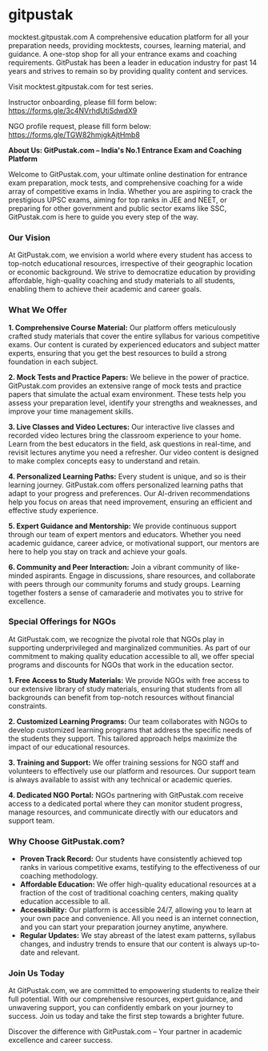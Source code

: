 # gitpustak
mocktest.gitpustak.com 
A comprehensive education platform for all your preparation needs, providing mocktests, courses, learning material, and guidance.  A one-stop shop for all your entrance exams and coaching requirements.  GitPustak has been a leader in education industry for past 14 years and strives to remain so by providing quality content and services.

Visit mocktest.gitpustak.com for test series. 

Instructor onboarding, please fill form below:
https://forms.gle/3c4NVrhdUtiSdwdX9

NGO profile request, please fill form below:
https://forms.gle/TGW82hmjgkAjtHmb8


**About Us: GitPustak.com – India's No.1 Entrance Exam and Coaching Platform**

Welcome to GitPustak.com, your ultimate online destination for entrance exam preparation, mock tests, and comprehensive coaching for a wide array of competitive exams in India. Whether you are aspiring to crack the prestigious UPSC exams, aiming for top ranks in JEE and NEET, or preparing for other government and public sector exams like SSC, GitPustak.com is here to guide you every step of the way.

### Our Vision

At GitPustak.com, we envision a world where every student has access to top-notch educational resources, irrespective of their geographic location or economic background. We strive to democratize education by providing affordable, high-quality coaching and study materials to all students, enabling them to achieve their academic and career goals.

### What We Offer

**1. Comprehensive Course Material:**
Our platform offers meticulously crafted study materials that cover the entire syllabus for various competitive exams. Our content is curated by experienced educators and subject matter experts, ensuring that you get the best resources to build a strong foundation in each subject.

**2. Mock Tests and Practice Papers:**
We believe in the power of practice. GitPustak.com provides an extensive range of mock tests and practice papers that simulate the actual exam environment. These tests help you assess your preparation level, identify your strengths and weaknesses, and improve your time management skills.

**3. Live Classes and Video Lectures:**
Our interactive live classes and recorded video lectures bring the classroom experience to your home. Learn from the best educators in the field, ask questions in real-time, and revisit lectures anytime you need a refresher. Our video content is designed to make complex concepts easy to understand and retain.

**4. Personalized Learning Paths:**
Every student is unique, and so is their learning journey. GitPustak.com offers personalized learning paths that adapt to your progress and preferences. Our AI-driven recommendations help you focus on areas that need improvement, ensuring an efficient and effective study experience.

**5. Expert Guidance and Mentorship:**
We provide continuous support through our team of expert mentors and educators. Whether you need academic guidance, career advice, or motivational support, our mentors are here to help you stay on track and achieve your goals.

**6. Community and Peer Interaction:**
Join a vibrant community of like-minded aspirants. Engage in discussions, share resources, and collaborate with peers through our community forums and study groups. Learning together fosters a sense of camaraderie and motivates you to strive for excellence.

### Special Offerings for NGOs

At GitPustak.com, we recognize the pivotal role that NGOs play in supporting underprivileged and marginalized communities. As part of our commitment to making quality education accessible to all, we offer special programs and discounts for NGOs that work in the education sector.

**1. Free Access to Study Materials:**
We provide NGOs with free access to our extensive library of study materials, ensuring that students from all backgrounds can benefit from top-notch resources without financial constraints.

**2. Customized Learning Programs:**
Our team collaborates with NGOs to develop customized learning programs that address the specific needs of the students they support. This tailored approach helps maximize the impact of our educational resources.

**3. Training and Support:**
We offer training sessions for NGO staff and volunteers to effectively use our platform and resources. Our support team is always available to assist with any technical or academic queries.

**4. Dedicated NGO Portal:**
NGOs partnering with GitPustak.com receive access to a dedicated portal where they can monitor student progress, manage resources, and communicate directly with our educators and support team.

### Why Choose GitPustak.com?

- **Proven Track Record:** Our students have consistently achieved top ranks in various competitive exams, testifying to the effectiveness of our coaching methodology.
- **Affordable Education:** We offer high-quality educational resources at a fraction of the cost of traditional coaching centers, making quality education accessible to all.
- **Accessibility:** Our platform is accessible 24/7, allowing you to learn at your own pace and convenience. All you need is an internet connection, and you can start your preparation journey anytime, anywhere.
- **Regular Updates:** We stay abreast of the latest exam patterns, syllabus changes, and industry trends to ensure that our content is always up-to-date and relevant.

### Join Us Today

At GitPustak.com, we are committed to empowering students to realize their full potential. With our comprehensive resources, expert guidance, and unwavering support, you can confidently embark on your journey to success. Join us today and take the first step towards a brighter future.

Discover the difference with GitPustak.com – Your partner in academic excellence and career success.
